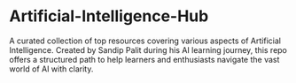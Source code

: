 # Artificial-Intelligence-Hub
A curated collection of top resources covering various aspects of Artificial Intelligence. Created by Sandip Palit during his AI learning journey, this repo offers a structured path to help learners and enthusiasts navigate the vast world of AI with clarity.
